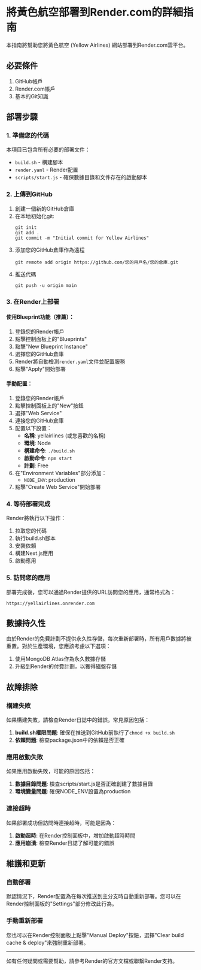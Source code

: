 # 將黃色航空部署到Render.com的詳細指南

本指南將幫助您將黃色航空 (Yellow Airlines) 網站部署到Render.com雲平台。

## 必要條件

1. GitHub帳戶
2. Render.com帳戶
3. 基本的Git知識

## 部署步驟

### 1. 準備您的代碼

本項目已包含所有必要的部署文件：
- `build.sh` - 構建腳本
- `render.yaml` - Render配置
- `scripts/start.js` - 確保數據目錄和文件存在的啟動腳本

### 2. 上傳到GitHub

1. 創建一個新的GitHub倉庫
2. 在本地初始化git:
   ```
   git init
   git add .
   git commit -m "Initial commit for Yellow Airlines"
   ```
3. 添加您的GitHub倉庫作為遠程
   ```
   git remote add origin https://github.com/您的用戶名/您的倉庫.git
   ```
4. 推送代碼
   ```
   git push -u origin main
   ```

### 3. 在Render上部署

#### 使用Blueprint功能（推薦）：

1. 登錄您的Render帳戶
2. 點擊控制面板上的"Blueprints"
3. 點擊"New Blueprint Instance"
4. 選擇您的GitHub倉庫
5. Render將自動檢測`render.yaml`文件並配置服務
6. 點擊"Apply"開始部署

#### 手動配置：

1. 登錄您的Render帳戶
2. 點擊控制面板上的"New"按鈕
3. 選擇"Web Service"
4. 連接您的GitHub倉庫
5. 配置以下設置：
   - **名稱**: yellairlines (或您喜歡的名稱)
   - **環境**: Node
   - **構建命令**: `./build.sh`
   - **啟動命令**: `npm start`
   - **計劃**: Free
6. 在"Environment Variables"部分添加：
   - `NODE_ENV`: production
7. 點擊"Create Web Service"開始部署

### 4. 等待部署完成

Render將執行以下操作：
1. 拉取您的代碼
2. 執行build.sh腳本
3. 安裝依賴
4. 構建Next.js應用
5. 啟動應用

### 5. 訪問您的應用

部署完成後，您可以通過Render提供的URL訪問您的應用，通常格式為：
```
https://yellairlines.onrender.com
```

## 數據持久性

由於Render的免費計劃不提供永久性存儲，每次重新部署時，所有用戶數據將被重置。對於生產環境，您應該考慮以下選項：

1. 使用MongoDB Atlas作為永久數據存儲
2. 升級到Render的付費計劃，以獲得磁盤存儲

## 故障排除

### 構建失敗

如果構建失敗，請檢查Render日誌中的錯誤。常見原因包括：

1. **build.sh權限問題**: 確保在推送到GitHub前執行了`chmod +x build.sh`
2. **依賴問題**: 檢查package.json中的依賴是否正確

### 應用啟動失敗

如果應用啟動失敗，可能的原因包括：

1. **數據目錄問題**: 檢查scripts/start.js是否正確創建了數據目錄
2. **環境變量問題**: 確保NODE_ENV設置為production

### 連接超時

如果部署成功但訪問時連接超時，可能是因為：

1. **啟動超時**: 在Render控制面板中，增加啟動超時時間
2. **應用崩潰**: 檢查Render日誌了解可能的錯誤

## 維護和更新

### 自動部署

默認情況下，Render配置為在每次推送到主分支時自動重新部署。您可以在Render控制面板的"Settings"部分修改此行為。

### 手動重新部署

您也可以在Render控制面板上點擊"Manual Deploy"按鈕，選擇"Clear build cache & deploy"來強制重新部署。

---

如有任何疑問或需要幫助，請參考Render的官方文檔或聯繫Render支持。 